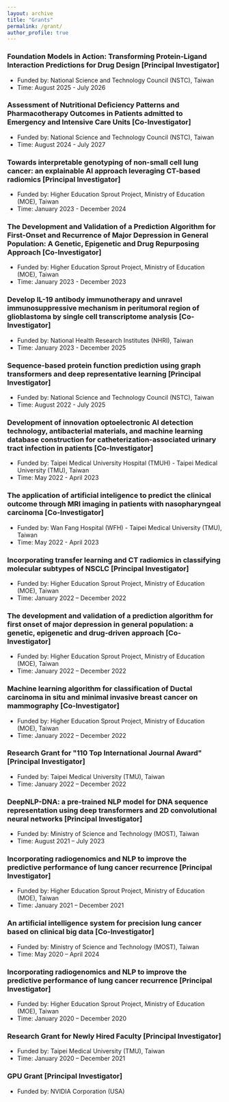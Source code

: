 ```yaml
---
layout: archive
title: "Grants"
permalink: /grant/
author_profile: true
---
```


### Foundation Models in Action: Transforming Protein-Ligand Interaction Predictions for Drug Design [Principal Investigator]
* Funded by: National Science and Technology Council (NSTC), Taiwan
* Time: August 2025 - July 2026

### Assessment of Nutritional Deficiency Patterns and Pharmacotherapy Outcomes in Patients admitted to Emergency and Intensive Care Units [Co-Investigator]
* Funded by: National Science and Technology Council (NSTC), Taiwan
* Time: August 2024 - July 2027

### Towards interpretable genotyping of non-small cell lung cancer: an explainable AI approach leveraging CT-based radiomics [Principal Investigator]
* Funded by: Higher Education Sprout Project, Ministry of Education (MOE), Taiwan
* Time: January 2023 - December 2024

### The Development and Validation of a Prediction Algorithm for First-Onset and Recurrence of Major Depression in General Population: A Genetic, Epigenetic and Drug Repurposing Approach [Co-Investigator]
* Funded by: Higher Education Sprout Project, Ministry of Education (MOE), Taiwan
* Time: January 2023 - December 2023

### Develop IL-19 antibody immunotherapy and unravel immunosuppressive mechanism in peritumoral region of glioblastoma by single cell transcriptome analysis [Co-Investigator]
* Funded by: National Health Research Institutes (NHRI), Taiwan
* Time: January 2023 - December 2025

### Sequence-based protein function prediction using graph transformers and deep representative learning [Principal Investigator]
* Funded by: National Science and Technology Council (NSTC), Taiwan
* Time: August 2022 - July 2025

### Development of innovation optoelectronic AI detection technology, antibacterial materials, and machine learning database construction for catheterization-associated urinary tract infection in patients [Co-Investigator]
* Funded by: Taipei Medical University Hospital (TMUH) - Taipei Medical University (TMU), Taiwan
* Time: May 2022 - April 2023

### The application of artificial inteligence to predict the clinical outcome through MRI imaging in patients with nasopharyngeal carcinoma [Co-Investigator]
* Funded by: Wan Fang Hospital (WFH) - Taipei Medical University (TMU), Taiwan
* Time: May 2022 - April 2023

### Incorporating transfer learning and CT radiomics in classifying molecular subtypes of NSCLC [Principal Investigator]
* Funded by: Higher Education Sprout Project, Ministry of Education (MOE), Taiwan
* Time: January 2022 – December 2022

### The development and validation of a prediction algorithm for first onset of major depression in general population: a genetic, epigenetic and drug-driven approach [Co-Investigator]
* Funded by: Higher Education Sprout Project, Ministry of Education (MOE), Taiwan
* Time: January 2022 – December 2022

### Machine learning algorithm for classification of Ductal carcinoma in situ and minimal invasive breast cancer on mammography [Co-Investigator]
* Funded by: Higher Education Sprout Project, Ministry of Education (MOE), Taiwan
* Time: January 2022 – December 2022

### Research Grant for "110 Top International Journal Award" [Principal Investigator]
* Funded by: Taipei Medical University (TMU), Taiwan
* Time: January 2022 – December 2022

### DeepNLP-DNA: a pre-trained NLP model for DNA sequence representation using deep transformers and 2D convolutional neural networks [Principal Investigator]
* Funded by: Ministry of Science and Technology (MOST), Taiwan
* Time: August 2021 – July 2023

### Incorporating radiogenomics and NLP to improve the predictive performance of lung cancer recurrence [Principal Investigator]
* Funded by: Higher Education Sprout Project, Ministry of Education (MOE), Taiwan
* Time: January 2021 – December 2021

### An artificial intelligence system for precision lung cancer based on clinical big data [Co-Investigator]
* Funded by: Ministry of Science and Technology (MOST), Taiwan
* Time: May 2020 – April 2024
	
### Incorporating radiogenomics and NLP to improve the predictive performance of lung cancer recurrence [Principal Investigator]
* Funded by: Higher Education Sprout Project, Ministry of Education (MOE), Taiwan
* Time: January 2020 – December 2020
	
### Research Grant for Newly Hired Faculty [Principal Investigator]
* Funded by: Taipei Medical University (TMU), Taiwan
* Time: January 2020 – December 2021
	
### GPU Grant [Principal Investigator]
* Funded by: NVIDIA Corporation (USA)
